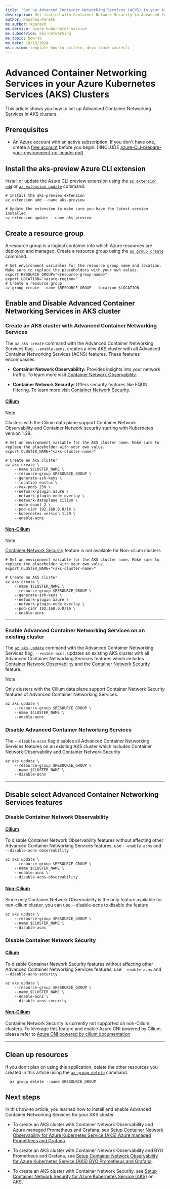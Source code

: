 ```yaml
---
title: "Set up Advanced Container Networking Services (ACNS) in your Azure Kubernetes Services (AKS) Clusters"
description: Get started with Container Network Security in Advanced Container Networking Services (ACNS) for your AKS cluster using Azure managed Cilium Network Policies.
author: Khushbu-Parekh
ms.author: kparekh
ms.service: azure-kubernetes-service
ms.subservice: aks-networking
ms.topic: how-to
ms.date: 10/10/2024
ms.custom: template-how-to-pattern, devx-track-azurecli
---
```


# Advanced Container Networking Services in your Azure Kubernetes Services (AKS) Clusters

This article shows you how to set up Advanced Container Networking Services in AKS clusters.

## Prerequisites

* An Azure account with an active subscription. If you don't have one, create a [free account](https://azure.microsoft.com/free/?WT.mc_id=A261C142F) before you begin.
[!INCLUDE [azure-CLI-prepare-your-environment-no-header.md](~/reusable-content/azure-cli/azure-cli-prepare-your-environment-no-header.md)]

## Install the aks-preview Azure CLI extension
Install or update the Azure CLI preview extension using the [`az extension add`](/cli/azure/extension#az_extension_add) or [`az extension update`](/cli/azure/extension#az_extension_update) command.

```azurecli-interactive
# Install the aks-preview extension
az extension add --name aks-preview

# Update the extension to make sure you have the latest version installed
az extension update --name aks-preview
```

## Create a resource group

A resource group is a logical container into which Azure resources are deployed and managed. Create a resource group using the [`az group create`](/cli/azure/group#az_group_create) command.

```azurecli-interactive
# Set environment variables for the resource group name and location. Make sure to replace the placeholders with your own values.
export RESOURCE_GROUP="<resource-group-name>"
export LOCATION="<azure-region>"
# Create a resource group
az group create --name $RESOURCE_GROUP --location $LOCATION
```

## Enable and Disable Advanced Container Networking Services in AKS cluster

### Create an AKS cluster with Advanced Container Networking Services

The `az aks create` command with the Advanced Container Networking Services flag, `--enable-acns`, creates a new AKS cluster with all Advanced Container Networking Services (ACNS) features. These features encompasses:
* **Container Network Observability:**  Provides insights into your network traffic. To learn more visit [Container Network Observability](./advanced-network-observability-concepts.md).

* **Container Network Security:** Offers security features like FQDN filtering. To learn more visit  [Container Network Security](./advanced-network-container-services-security-concepts.md).

#### [**Cilium**](#tab/cilium)

> [!NOTE]
> Clusters with the Cilium data plane support Container Network Observability and Container Network security starting with Kubernetes version 1.29.

```azurecli-interactive
# Set an environment variable for the AKS cluster name. Make sure to replace the placeholder with your own value.
export CLUSTER_NAME="<aks-cluster-name>"

# Create an AKS cluster
az aks create \
    --name $CLUSTER_NAME \
    --resource-group $RESOURCE_GROUP \
    --generate-ssh-keys \
    --location eastus \
    --max-pods 250 \
    --network-plugin azure \
    --network-plugin-mode overlay \
    --network-dataplane cilium \
    --node-count 2 \
    --pod-cidr 192.168.0.0/16 \
    --kubernetes-version 1.29 \
    --enable-acns
```

#### [**Non-Cilium**](#tab/non-cilium)

> [!NOTE]
> [Container Network Security](./advanced-network-container-services-security-concepts.md) feature is not available for Non-cilium clusters

```azurecli-interactive
# Set an environment variable for the AKS cluster name. Make sure to replace the placeholder with your own value.
export CLUSTER_NAME="<aks-cluster-name>"

# Create an AKS cluster
az aks create \
    --name $CLUSTER_NAME \
    --resource-group $RESOURCE_GROUP \
    --generate-ssh-keys \
    --network-plugin azure \
    --network-plugin-mode overlay \
    --pod-cidr 192.168.0.0/16 \
    --enable-acns
```

---

### Enable Advanced Container Networking Services on an existing cluster

The [`az aks update`](/cli/azure/aks#az_aks_update) command with the Advanced Container Networking Services flag, `--enable-acns`, updates an existing AKS cluster with all Advanced Container Networking Services features which includes [Container Network Observability](./advanced-network-observability-concepts.md) and the [Container Network Security](./advanced-network-container-services-security-concepts.md) feature.


> [!NOTE]
> Only clusters with the Cilium data plane support Container Network Security features of Advanced Container Networking Services.

```azurecli-interactive
az aks update \
    --resource-group $RESOURCE_GROUP \
    --name $CLUSTER_NAME \
    --enable-acns
```

### Disable Advanced Container Networking Services

The `--disable-acns` flag disables all Advanced Container Networking Services features on an existing AKS cluster which includes Container Network Observability and Container Network Security

```azurecli-interactive
az aks update \
    --resource-group $RESOURCE_GROUP \
    --name $CLUSTER_NAME \
    --disable-acns
```

---

## Disable select Advanced Container Networking Services features

### Disable Container Network Observability 

#### [**Cilium**](#tab/cilium)

To disable Container Network Observability features without affecting other Advanced Container Networking Services features, use `--enable-acns`  and `--disable-acns-observability` 

```azurecli-interactive
az aks update \
    --resource-group $RESOURCE_GROUP \
    --name $CLUSTER_NAME \
    --enable-acns \
    --disable-acns-observability 
```

#### [**Non-Cilium**](#tab/non-cilium)

Since only Container Network Observability is the only feature available for non-cilium cluster, you can use --disable-acns  to disable the feature

```azurecli-interactive
az aks update \
    --resource-group $RESOURCE_GROUP \
    --name $CLUSTER_NAME \
    --disable-acns 
```

### Disable Container Network Security 

#### [**Cilium**](#tab/cilium)

To disable Container Network Security features without affecting other Advanced Container Networking Services features, use `--enable-acns`  and  `--disable-acns-security`

```azurecli-interactive
az aks update \
    --resource-group $RESOURCE_GROUP \
    --name $CLUSTER_NAME \
    --enable-acns \
    --disable-acns-security 
```


#### [**Non-Cilium**](#tab/non-cilium)

Container Network Security is currently not supported on non-Cilium clusters. To leverage this feature and enable Azure CNI powered by Cilium, please refer to [Azure CNI powered by cilium documentation](./azure-cni-powered-by-cilium.md)

---

## Clean up resources

If you don't plan on using this application, delete the other resources you created in this article using the [`az group delete`](/cli/azure/#az_group_delete) command.

```azurecli-interactive
  az group delete --name $RESOURCE_GROUP
```

## Next steps

In this how-to article, you learned how to install and enable Advanced Container Networking Services for your AKS cluster.

* To create an AKS cluster with Container Network Observability and Azure managed Prometheus and Grafana, see [Setup Container Network Observability for Azure Kubernetes Service (AKS) Azure managed Prometheus and Grafana](advanced-network-observability-cli.md).

* To create an AKS cluster with Container Network Observability and BYO Prometheus and Grafana, see [Setup Container Network Observability for Azure Kubernetes Service (AKS) BYO Prometheus and Grafana](advanced-network-observability-bring-your-own-cli.md).

* To create an AKS cluster with Container Network Security, see [Setup Container Network Security for Azure Kubernetes Service (AKS)](advanced-network-container-services-security-cli.md) on AKS.